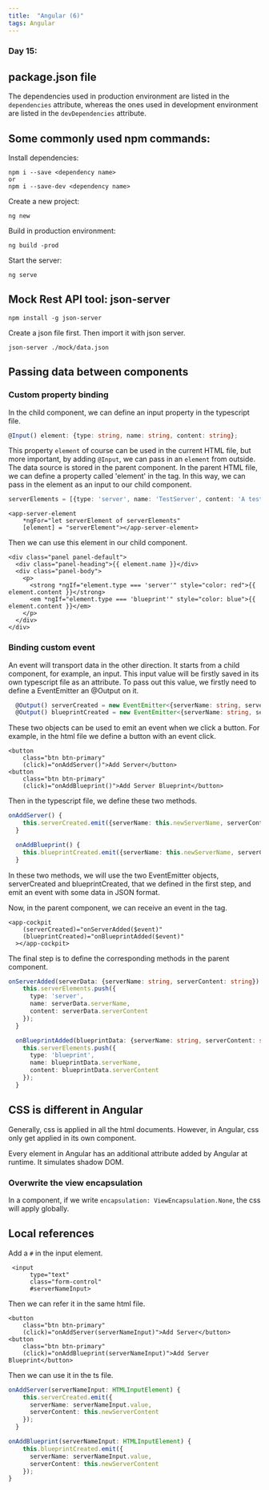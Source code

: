 ```yaml
---
title:  "Angular (6)"
tags: Angular
---
```


### Day 15: 

## package.json file

The dependencies used in production environment are listed in the `dependencies` attribute, whereas the ones used in 
development environment are listed in the `devDependencies` attribute.

## Some commonly used npm commands:

Install dependencies:

```
npm i --save <dependency name>
or
npm i --save-dev <dependency name>
```

Create a new project:

```
ng new
```

Build in production environment:

```
ng build -prod
```

Start the server:

```
ng serve
```

## Mock Rest API tool: json-server

```
npm install -g json-server
```

Create a json file first. Then import it with json server.

```
json-server ./mock/data.json
```

## Passing data between components

### Custom property binding

In the child component, we can define an input property in the typescript file.

```typescript
@Input() element: {type: string, name: string, content: string};
```

This property `element` of course can be used in the current HTML file, but more important, by adding `@Input`, we 
can pass in an `element` from outside. The data source is stored in the parent component. In the parent HTML file, we
can define a property called 'element' in the <app-server-element> tag. In this way, we can pass in the element as 
an input to our child component.

```typescript
serverElements = [{type: 'server', name: 'TestServer', content: 'A test'}];
```

```angular2html
<app-server-element
    *ngFor="let serverElement of serverElements"
    [element] = "serverElement"></app-server-element>
``` 

Then we can use this element in our child component.

```angular2html
<div class="panel panel-default">
  <div class="panel-heading">{{ element.name }}</div>
  <div class="panel-body">
    <p>
      <strong *ngIf="element.type === 'server'" style="color: red">{{ element.content }}</strong>
      <em *ngIf="element.type === 'blueprint'" style="color: blue">{{ element.content }}</em>
    </p>
  </div>
</div>
```

### Binding custom event

An event will transport data in the other direction. It starts from a child component, for example, an input. This 
input value will be firstly saved in its own typescript file as an attribute. To pass out this value, we firstly need
to define a EventEmitter an @Output on it.

```typescript
  @Output() serverCreated = new EventEmitter<{serverName: string, serverContent: string}>();
  @Output() blueprintCreated = new EventEmitter<{serverName: string, serverContent: string}>();
```

These two objects can be used to emit an event when we click a button. For example, in the html file we define a 
button with an event click.

```angular2html
<button
    class="btn btn-primary"
    (click)="onAddServer()">Add Server</button>
<button
    class="btn btn-primary"
    (click)="onAddBlueprint()">Add Server Blueprint</button>
```

Then in the typescript file, we define these two methods.

```typescript
onAddServer() {
    this.serverCreated.emit({serverName: this.newServerName, serverContent: this.newServerContent});
  }

  onAddBlueprint() {
    this.blueprintCreated.emit({serverName: this.newServerName, serverContent: this.newServerContent});
  }
```

In these two methods, we will use the two EventEmitter objects, serverCreated and blueprintCreated, that we defined 
in the first step, and emit an event with some data in JSON format. 

Now, in the parent component, we can receive an event in the <app-cockpit> tag.

```angular2html
<app-cockpit
    (serverCreated)="onServerAdded($event)"
    (blueprintCreated)="onBlueprintAdded($event)"
  ></app-cockpit>
```

The final step is to define the corresponding methods in the parent component.

```typescript
onServerAdded(serverData: {serverName: string, serverContent: string}) {
    this.serverElements.push({
      type: 'server',
      name: serverData.serverName,
      content: serverData.serverContent
    });
  }

  onBlueprintAdded(blueprintData: {serverName: string, serverContent: string}) {
    this.serverElements.push({
      type: 'blueprint',
      name: blueprintData.serverName,
      content: blueprintData.serverContent
    });
  }
```

## CSS is different in Angular

Generally, css is applied in all the html documents. However, in Angular, css only get applied in its own component.

Every element in Angular has an additional attribute added by Angular at runtime. It simulates shadow DOM.

### Overwrite the view encapsulation

In a component, if we write `encapsulation: ViewEncapsulation.None`, the css will apply globally.

## Local references

Add a `#` in the input element.

```angular2html
 <input
      type="text"
      class="form-control"
      #serverNameInput>
```

Then we can refer it in the same html file.

```angular2html
<button
    class="btn btn-primary"
    (click)="onAddServer(serverNameInput)">Add Server</button>
<button
    class="btn btn-primary"
    (click)="onAddBlueprint(serverNameInput)">Add Server Blueprint</button>
```

Then we can use it in the ts file.

```typescript
onAddServer(serverNameInput: HTMLInputElement) {
    this.serverCreated.emit({
      serverName: serverNameInput.value,
      serverContent: this.newServerContent
    });
  }

onAddBlueprint(serverNameInput: HTMLInputElement) {
    this.blueprintCreated.emit({
      serverName: serverNameInput.value,
      serverContent: this.newServerContent
    });
}
```




 